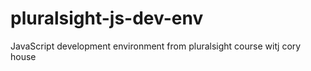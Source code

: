 # pluralsight-js-dev-env
JavaScript development environment from pluralsight course witj cory house
